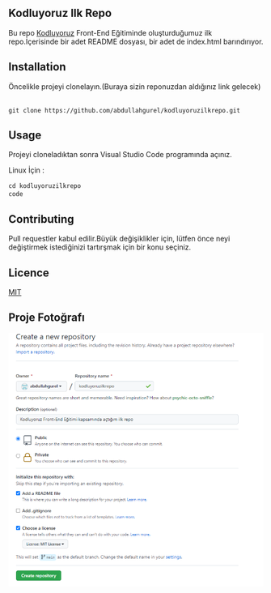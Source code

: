 ## Kodluyoruz Ilk Repo

Bu repo [Kodluyoruz](http://google.com) Front-End Eğitiminde oluşturduğumuz ilk repo.İçerisinde bir adet README dosyası, bir adet de index.html barındırıyor.

## Installation

Öncelikle projeyi clonelayın.(Buraya sizin reponuzdan aldığınız link gelecek)

```

git clone https://github.com/abdullahgurel/kodluyoruzilkrepo.git

```

## Usage 

Projeyi cloneladıktan sonra Visual Studio Code programında açınız.

Linux İçin : 
```
cd kodluyoruzilkrepo
code
```
## Contributing

Pull requestler kabul edilir.Büyük değişiklikler için, lütfen önce neyi değiştirmek istediğinizi tartırşmak için bir konu seçiniz.

## Licence 

[MIT](http://google.com)

## Proje Fotoğrafı

![Image](https://github.com/abdullahgurel/kodluyoruzilkrepo/blob/main/img/kodluyoruzilkrepo.png)

